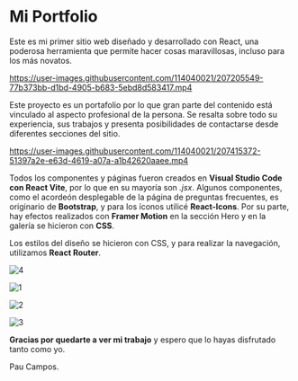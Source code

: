 # Mi Portfolio

Este es mi primer sitio web diseñado y desarrollado con React, una poderosa herramienta que permite hacer cosas maravillosas, incluso para los más novatos.

https://user-images.githubusercontent.com/114040021/207205549-77b373bb-d1bd-4905-b683-5ebd8d583417.mp4

Este proyecto es un portafolio por lo que gran parte del contenido está vinculado al aspecto profesional de la persona. Se resalta sobre todo su experiencia, sus trabajos y presenta posibilidades de contactarse desde diferentes secciones del sitio.


https://user-images.githubusercontent.com/114040021/207415372-51397a2e-e63d-4619-a07a-a1b42620aaee.mp4


Todos los componentes y páginas fueron creados en **Visual Studio Code con React Vite**, por lo que en su mayoría son *.jsx*.  Algunos componentes, como el acordeón desplegable de la página de preguntas frecuentes, es originario de **Bootstrap**, y para los íconos utilicé **React-Icons**.
Por su parte, hay efectos realizados con **Framer Motion** en la sección Hero y en la galería se hicieron con **CSS**.

Los estilos del diseño se hicieron con CSS, y para realizar la navegación, utilizamos **React Router**.


![4](https://user-images.githubusercontent.com/114040021/207205330-ee198476-9e87-4d78-a243-6984c08ad289.png)

![1](https://user-images.githubusercontent.com/114040021/207205475-3de9a638-7e11-4139-b073-e8180730d679.png)

![2](https://user-images.githubusercontent.com/114040021/207205484-eab70629-1e6d-4f99-926a-315bc005e529.png)

![3](https://user-images.githubusercontent.com/114040021/207205497-f2ca823e-a398-4b13-aa6f-98091b9829c4.png)

**Gracias por quedarte a ver mi trabajo** y espero que lo hayas disfrutado tanto como yo. 

Pau Campos.


